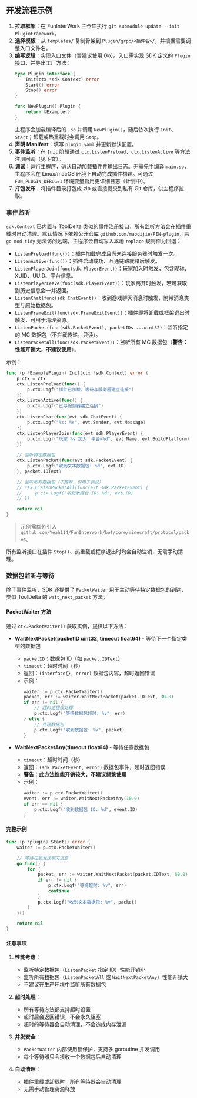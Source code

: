 ## 开发流程示例

1. **拉取框架**：在 FunInterWork 主仓库执行 `git submodule update --init PluginFramework`。
2. **选择模板**：从 `templates/` 复制骨架到 `Plugin/grpc/<插件名>/`，并根据需要调整入口文件名。
3. **编写逻辑**：实现入口文件（暂建议使用 Go）。入口需实现 SDK 定义的 `Plugin` 接口，并导出工厂方法：
   ```go
   type Plugin interface {
       Init(ctx *sdk.Context) error
       Start() error
       Stop() error
   }

   func NewPlugin() Plugin {
       return &Example{}
   }
   ```
   主程序会加载编译后的 `.so` 并调用 `NewPlugin()`，随后依次执行 `Init`、`Start`；卸载或热重载时会调用 `Stop`。
4. **声明 Manifest**：填写 `plugin.yaml` 并更新默认配置。
5. **事件监听**：在 `Init` 阶段通过 `ctx.ListenPreload`、`ctx.ListenActive` 等方法注册回调（见下文）。
6. **调试**：运行主程序，确认自动加载插件并输出日志。无需先手编译 `main.so`，主程序会在 Linux/macOS 环境下自动完成插件构建。可通过 `FUN_PLUGIN_DEBUG=1` 环境变量启用更详细日志（计划中）。
7. **打包发布**：将插件目录打包成 zip 或直接提交到私有 Git 仓库，供主程序拉取。

### 事件监听

`sdk.Context` 已内置与 ToolDelta 类似的事件注册接口，所有监听方法会在插件重载时自动清理。默认情况下依赖公开仓库 `github.com/maoqijie/FIN-plugin`，若 `go mod tidy` 无法访问远端，主程序会自动写入本地 `replace` 规则作为回退：

- `ListenPreload(func())`：插件加载完成且尚未连接服务器时触发一次。
- `ListenActive(func())`：插件启动成功、互通链路就绪后触发。
- `ListenPlayerJoin(func(sdk.PlayerEvent))`：玩家加入时触发，包含昵称、XUID、UUID、平台信息。
- `ListenPlayerLeave(func(sdk.PlayerEvent))`：玩家离开时触发，若可获取到历史信息会一并返回。
- `ListenChat(func(sdk.ChatEvent))`：收到游戏聊天消息时触发，附带消息类型与原始数据包。
- `ListenFrameExit(func(sdk.FrameExitEvent))`：插件即将卸载或框架退出时触发，可用于清理资源。
- `ListenPacket(func(sdk.PacketEvent), packetIDs ...uint32)`：监听指定的 MC 数据包（不拦截传递，只读）。
- `ListenPacketAll(func(sdk.PacketEvent))`：监听所有 MC 数据包（**警告：性能开销大，不建议使用**）。

示例：

```go
func (p *ExamplePlugin) Init(ctx *sdk.Context) error {
    p.ctx = ctx
    ctx.ListenPreload(func() {
        p.ctx.Logf("插件已加载，等待与服务器建立连接")
    })
    ctx.ListenActive(func() {
        p.ctx.Logf("已与服务器建立连接")
    })
    ctx.ListenChat(func(evt sdk.ChatEvent) {
        p.ctx.Logf("%s: %s", evt.Sender, evt.Message)
    })
    ctx.ListenPlayerJoin(func(evt sdk.PlayerEvent) {
        p.ctx.Logf("玩家 %s 加入，平台=%d", evt.Name, evt.BuildPlatform)
    })

    // 监听特定数据包
    ctx.ListenPacket(func(evt sdk.PacketEvent) {
        p.ctx.Logf("收到文本数据包: %d", evt.ID)
    }, packet.IDText)

    // 监听所有数据包（不推荐，仅用于调试）
    // ctx.ListenPacketAll(func(evt sdk.PacketEvent) {
    //     p.ctx.Logf("收到数据包 ID: %d", evt.ID)
    // })

    return nil
}
```

> 示例需额外引入 `github.com/Yeah114/FunInterwork/bot/core/minecraft/protocol/packet`。

所有监听接口在插件 `Stop()`、热重载或程序退出时均会自动注销，无需手动清理。

### 数据包监听与等待

除了事件监听，SDK 还提供了 `PacketWaiter` 用于主动等待特定数据包的到达，类似 ToolDelta 的 `wait_next_packet` 方法。

#### PacketWaiter 方法

通过 `ctx.PacketWaiter()` 获取实例，提供以下方法：

- **WaitNextPacket(packetID uint32, timeout float64)** - 等待下一个指定类型的数据包
  - `packetID`：数据包 ID（如 `packet.IDText`）
  - `timeout`：超时时间（秒）
  - 返回：`(interface{}, error)` 数据包内容，超时返回错误
  - 示例：
    ```go
    waiter := p.ctx.PacketWaiter()
    packet, err := waiter.WaitNextPacket(packet.IDText, 30.0)
    if err != nil {
        // 超时或错误处理
        p.ctx.Logf("等待数据包超时: %v", err)
    } else {
        // 处理数据包
        p.ctx.Logf("收到数据包: %v", packet)
    }
    ```

- **WaitNextPacketAny(timeout float64)** - 等待任意数据包
  - `timeout`：超时时间（秒）
  - 返回：`(sdk.PacketEvent, error)` 数据包事件，超时返回错误
  - **警告：此方法性能开销较大，不建议频繁使用**
  - 示例：
    ```go
    waiter := p.ctx.PacketWaiter()
    event, err := waiter.WaitNextPacketAny(10.0)
    if err == nil {
        p.ctx.Logf("收到数据包 ID: %d", event.ID)
    }
    ```

#### 完整示例

```go
func (p *plugin) Start() error {
    waiter := p.ctx.PacketWaiter()

    // 等待玩家发送聊天消息
    go func() {
        for {
            packet, err := waiter.WaitNextPacket(packet.IDText, 60.0)
            if err != nil {
                p.ctx.Logf("等待超时: %v", err)
                continue
            }
            p.ctx.Logf("收到文本数据包: %v", packet)
        }
    }()

    return nil
}
```

#### 注意事项

1. **性能考虑**：
   - 监听特定数据包（`ListenPacket` 指定 ID）性能开销小
   - 监听所有数据包（`ListenPacketAll` 或 `WaitNextPacketAny`）性能开销大
   - 不建议在生产环境中监听所有数据包

2. **超时处理**：
   - 所有等待方法都支持超时设置
   - 超时后会返回错误，不会永久阻塞
   - 超时的等待器会自动清理，不会造成内存泄漏

3. **并发安全**：
   - `PacketWaiter` 内部使用锁保护，支持多 goroutine 并发调用
   - 每个等待器只会接收一个数据包后自动清理

4. **自动清理**：
   - 插件重载或卸载时，所有等待器会自动清理
   - 无需手动管理资源释放
